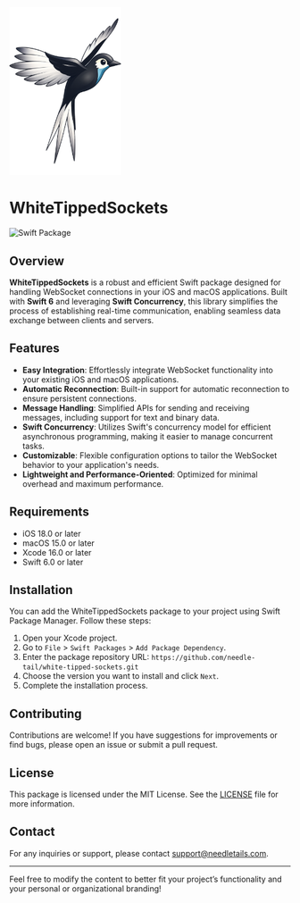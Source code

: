 <img src="whitetipped_sockets.svg" alt="WhiteTipeedSockets" width="200" />

# WhiteTippedSockets

![Swift Package](https://img.shields.io/badge/Swift-6.0-orange.svg)

## Overview

**WhiteTippedSockets** is a robust and efficient Swift package designed for handling WebSocket connections in your iOS and macOS applications. Built with **Swift 6** and leveraging **Swift Concurrency**, this library simplifies the process of establishing real-time communication, enabling seamless data exchange between clients and servers.

## Features

- **Easy Integration**: Effortlessly integrate WebSocket functionality into your existing iOS and macOS applications.
- **Automatic Reconnection**: Built-in support for automatic reconnection to ensure persistent connections.
- **Message Handling**: Simplified APIs for sending and receiving messages, including support for text and binary data.
- **Swift Concurrency**: Utilizes Swift's concurrency model for efficient asynchronous programming, making it easier to manage concurrent tasks.
- **Customizable**: Flexible configuration options to tailor the WebSocket behavior to your application's needs.
- **Lightweight and Performance-Oriented**: Optimized for minimal overhead and maximum performance.

## Requirements

- iOS 18.0 or later
- macOS 15.0 or later
- Xcode 16.0 or later
- Swift 6.0 or later

## Installation

You can add the WhiteTippedSockets package to your project using Swift Package Manager. Follow these steps:

1. Open your Xcode project.
2. Go to `File` > `Swift Packages` > `Add Package Dependency`.
3. Enter the package repository URL: `https://github.com/needle-tail/white-tipped-sockets.git`
4. Choose the version you want to install and click `Next`.
5. Complete the installation process.

## Contributing

Contributions are welcome! If you have suggestions for improvements or find bugs, please open an issue or submit a pull request.

## License

This package is licensed under the MIT License. See the [LICENSE](./LICENSE.md) file for more information.

## Contact

For any inquiries or support, please contact [support@needletails.com](mailto:support@needletails.com).

---

Feel free to modify the content to better fit your project’s functionality and your personal or organizational branding!
